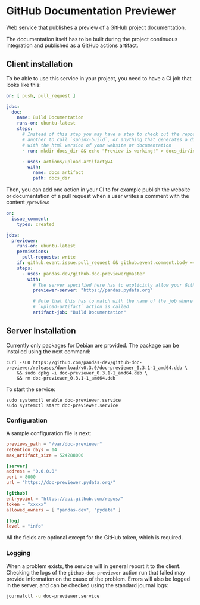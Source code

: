 # GitHub Documentation Previewer

Web service that publishes a preview of a GitHub project documentation.

The documentation itself has to be built during the project continuous
integration and published as a GitHub actions artifact.

## Client installation

To be able to use this service in your project, you need to have a CI
job that looks like this:

```yaml
on: [ push, pull_request ]

jobs:
  doc:
    name: Build Documentation
    runs-on: ubuntu-latest
    steps:
      # Instead of this step you may have a step to check out the repository,
      # another to call `sphinx-build`, or anything that generates a directory
      # with the html version of your website or documentation
      - run: mkdir docs_dir && echo "Preview is working!" > docs_dir/index.html

      - uses: actions/upload-artifact@v4
        with:
          name: docs_artifact
          path: docs_dir
```

Then, you can add one action in your CI to for example publish the website or
documentation of a pull request when a user writes a comment with the content
`/preview`:

```yaml
on:
  issue_comment:
    types: created

jobs:
  previewer:
    runs-on: ubuntu-latest
    permissions:
      pull-requests: write
    if: github.event.issue.pull_request && github.event.comment.body == '/preview'
    steps:
      - uses: pandas-dev/github-doc-previewer@master
        with:
          # The server specified here has to explicitly allow your GitHub organization
          previewer-server: "https://pandas.pydata.org"

          # Note that this has to match with the name of the job where the
          # `upload-artifact` action is called
          artifact-job: "Build Documentation"
```

## Server Installation

Currently only packages for Debian are provided. The package can be installed
using the next command:

```
curl -sLO https://github.com/pandas-dev/github-doc-previewer/releases/download/v0.3.0/doc-previewer_0.3.1-1_amd64.deb \
    && sudo dpkg -i doc-previewer_0.3.1-1_amd64.deb \
    && rm doc-previewer_0.3.1-1_amd64.deb
```

To start the service:

```
sudo systemctl enable doc-previewer.service
sudo systemctl start doc-previewer.service
```

### Configuration

A sample configuration file is next:

```toml
previews_path = "/var/doc-previewer"
retention_days = 14
max_artifact_size = 524288000

[server]
address = "0.0.0.0"
port = 8000
url = "https://doc-previewer.pydata.org/"

[github]
entrypoint = "https://api.github.com/repos/"
token = "xxxxx"
allowed_owners = [ "pandas-dev", "pydata" ]

[log]
level = "info"
```

All the fields are optional except for the GitHub token, which is required.

### Logging

When a problem exists, the service will in general report it to the client.
Checking the logs of the `github-doc-previewer` action run that failed may
provide information on the cause of the problem. Errors will also be logged
in the server, and can be checked using the standard journal logs:

```bash
journalctl -u doc-previewer.service
```

